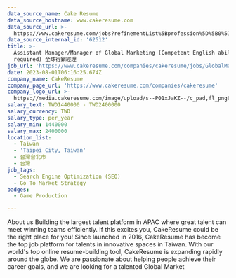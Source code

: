 ```yaml
---
data_source_name: Cake Resume
data_source_hostname: www.cakeresume.com
data_source_url: >-
  https://www.cakeresume.com/jobs?refinementList%5Bprofession%5D%5B0%5D=game-production&range%5Bsalary_range%5D%5Bmin%5D=100000
data_source_internal_id: '62512'
title: >-
  Assistant Manager/Manager of Global Marketing (Competent English ability
  required) 全球行銷經理
job_url: 'https://www.cakeresume.com/companies/cakeresume/jobs/GlobalMarketing'
date: 2023-08-01T06:16:25.674Z
company_name: CakeResume
company_page_url: 'https://www.cakeresume.com/companies/cakeresume'
company_logo_url: >-
  https://media.cakeresume.com/image/upload/s--P01xJaKZ--/c_pad,fl_png8,h_200,w_200/v1586508643/page_2_logo_1468389599.png
salary_text: TWD1440000 - TWD2400000
salary_currency: TWD
salary_type: per_year
salary_min: 1440000
salary_max: 2400000
location_list:
  - Taiwan
  - 'Taipei City, Taiwan'
  - 台灣台北市
  - 台灣
job_tags:
  - Search Engine Optimization (SEO)
  - Go To Market Strategy
badges:
  - Game Production

---
```


About us Building the largest talent platform in APAC where great talent can meet winning teams efficiently. If this excites you, CakeResume could be the right place for you! Since launched in 2016, CakeResume has become the top job platform for talents in innovative spaces in Taiwan. With our world's top online resume-building tool, CakeResume is expanding rapidly around the globe. We are passionate about helping people achieve their career goals, and we are looking for a talented Global Market